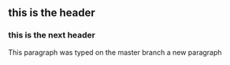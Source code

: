 ## this is the header

### this is the next header

This paragraph was typed on the master branch
a new paragraph
